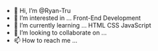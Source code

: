 - 👋 Hi, I’m @Ryan-Tru
- 👀 I’m interested in ... Front-End Development
- 🌱 I’m currently learning ... HTML CSS JavaScript
- 💞️ I’m looking to collaborate on ...
- 📫 How to reach me ...

<!---
Ryan-Tru/Ryan-Tru is a ✨ special ✨ repository because its `README.md` (this file) appears on your GitHub profile.
You can click the Preview link to take a look at your changes.
--->

